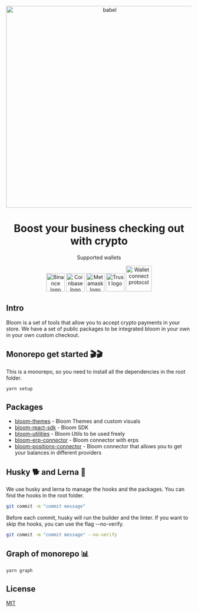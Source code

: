 <p align="center">
  <a href="https://www.bloom.trade/">
    <img alt="babel" src="https://www.bloom.trade/logo.svg" width="546">
  </a>
</p>

<h1 align="center">
  Boost your business checking out with crypto
</h1>

<p align="center">Supported wallets</p>

<p align="center">
  <a href="https://www.binance.com/en"><img alt="Binance logo" src="https://upload.wikimedia.org/wikipedia/commons/thumb/e/e8/Binance_Logo.svg/2048px-Binance_Logo.svg.png" width="50" /></a>
  <a href="https://www.coinbase.com/"><img alt="Coinbase logo" src="https://i.seadn.io/gae/YW6CQaHLhbh4FydpShgQUqBU_RJUqpeYh9twG3BB8PlwgSjyucmWVlEeddKjLXChk7CSHDUEcTjIAlHRMtT8_ztOm5QjU08Q7KqImw?auto=format&w=1000" width="50" /></a>
  <a href="https://metamask.io/"><img alt="Metamask logo" src="https://upload.wikimedia.org/wikipedia/commons/thumb/3/36/MetaMask_Fox.svg/2048px-MetaMask_Fox.svg.png" width="50" /></a>
   <a href="https://trustwallet.com/"><img alt="Trust logo" src="https://trustwallet.com/assets/images/media/assets/TWT.png" width="50" /></a>
   <a href="https://walletconnect.com/"><img alt="Wallet connect protocol" src="https://workablehr.s3.amazonaws.com/uploads/account/open_graph_logo/492879/social?1667288171000" width="70" /></a>
</p>

## Intro

Bloom is a set of tools that allow you to accept crypto payments in your store. We have a set of public packages to be integrated bloom in your own in your own custom checkout.

## Monorepo get started 🎬🎬

This is a monorepo, so you need to install all the dependencies in the root folder.

```bash
yarn setup
```

## Packages

- [bloom-themes](./packages/bloom-themes) - Bloom Themes and custom visuals
- [bloom-react-sdk](./packages/bloom-react-sdk) - Bloom SDK
- [bloom-utilities](./packages/bloom-utilities) - Bloom Utils to be used freely
- [bloom-erp-connector](./packages/bloom-erp-connector) - Bloom connector with erps
- [bloom-positions-connector](./packages/bloom-positions-connector) - Bloom connector that allows you to get your balances in different providers

## Husky 🐕 and Lerna 🐉

We use husky and lerna to manage the hooks and the packages. You can find the hooks in the root folder.

```bash
git commit -m "commit message"
```

Before each commit, husky will run the builder and the linter. If you want to skip the hooks, you can use the flag --no-verify.

```bash
git commit -m "commit message" --no-verify
```

## Graph of monorepo 📊

```bash
yarn graph
```

## License

[MIT](./LICENSE)
